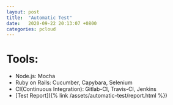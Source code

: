 ```yaml
---
layout: post
title:  "Automatic Test"
date:   2020-09-22 20:13:07 +0800
categories: pcloud
---
```


# Tools:

* Node.js: Mocha
* Ruby on Rails: Cucumber, Capybara, Selenium
* CI(Continuous Integration): Gitlab-CI, Travis-CI, Jenkins
* [Test Report]({% link /assets/automatic-test/report.html %})




